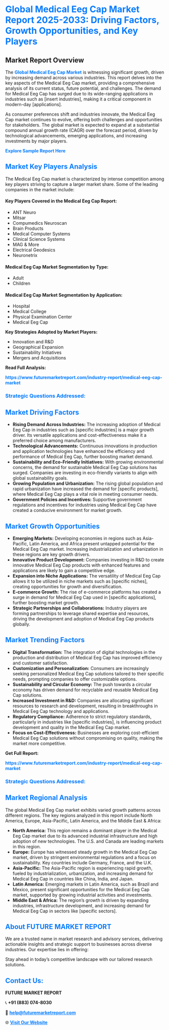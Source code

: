 <h1 style="color: #007BFF;">Global Medical Eeg Cap Market Report 2025-2033: Driving Factors, Growth Opportunities, and Key Players</h1>

<section id="overview">
<h2>Market Report Overview</h2>
<p>The <a href="https://www.futuremarketreport.com/industry-report/medical-eeg-cap-market" style="color: #007BFF; text-decoration: none;"><strong>Global Medical Eeg Cap Market</strong></a> is witnessing significant growth, driven by increasing demand across various industries. This report delves into the key aspects of the Medical Eeg Cap market, providing a comprehensive analysis of its current status, future potential, and challenges. The demand for Medical Eeg Cap has surged due to its wide-ranging applications in industries such as [insert industries], making it a critical component in modern-day [applications].</p>
<p>As consumer preferences shift and industries innovate, the Medical Eeg Cap market continues to evolve, offering both challenges and opportunities for stakeholders. The global market is expected to expand at a substantial compound annual growth rate (CAGR) over the forecast period, driven by technological advancements, emerging applications, and increasing investments by major players.</p>
</section>

<section id="overview">
<p><a href="https://www.futuremarketreport.com/request-sample/reportId=125274" style="color: #007BFF; text-decoration: none;"><strong>Explore Sample Report Here</strong></a></p>
</section>

<section id="key-players">
<h2 style="color: #007BFF;">Market Key Players Analysis</h2>
<p>The Medical Eeg Cap market is characterized by intense competition among key players striving to capture a larger market share. Some of the leading companies in the market include:</p>
<h4>Key Players Covered in the Medical Eeg Cap Report:</h4>
<ul><li>ANT Neuro</li><li>Mitsar</li><li>Compumedics Neuroscan</li><li>Brain Products</li><li>Medical Computer Systems</li><li>Clinical Science Systems</li><li>MAG &amp; More</li><li>Electrical Geodesics</li><li>Neuronetrix</li></ul>
<h4>Medical Eeg Cap Market Segmentation by Type:</h4>
<ul><li>Adult</li><li>Children</li></ul>

<h4>Medical Eeg Cap Market Segmentation by Application:</h4>
<ul><li>Hospital</li><li>Medical College</li><li>Physical Examination Center</li><li>Medical Eeg Cap</li></ul>
<p><strong>Key Strategies Adopted by Market Players:</strong></p>
<ul>
<li>Innovation and R&D</li>
<li>Geographical Expansion</li>
<li>Sustainability Initiatives</li>
<li>Mergers and Acquisitions</li>
</ul>
</section>

<section>
<p><strong>Read Full Analysis: </strong></p><a href="https://www.futuremarketreport.com/industry-report/medical-eeg-cap-market" style="color: #007BFF; text-decoration: none;"><strong>https://www.futuremarketreport.com/industry-report/medical-eeg-cap-market</strong></a>
<h3 style="color: #007BFF;">Strategic Questions Addressed:</h3>
</section>

<section id="driving-factors">
<h2 style="color: #007BFF;">Market Driving Factors</h2>
<ul>
<li><strong>Rising Demand Across Industries:</strong> The increasing adoption of Medical Eeg Cap in industries such as [specific industries] is a major growth driver. Its versatile applications and cost-effectiveness make it a preferred choice among manufacturers.</li>
<li><strong>Technological Advancements:</strong> Continuous innovations in production and application technologies have enhanced the efficiency and performance of Medical Eeg Cap, further boosting market demand.</li>
<li><strong>Sustainability and Eco-Friendly Initiatives:</strong> With growing environmental concerns, the demand for sustainable Medical Eeg Cap solutions has surged. Companies are investing in eco-friendly variants to align with global sustainability goals.</li>
<li><strong>Growing Population and Urbanization:</strong> The rising global population and rapid urbanization have increased the demand for [specific products], where Medical Eeg Cap plays a vital role in meeting consumer needs.</li>
<li><strong>Government Policies and Incentives:</strong> Supportive government regulations and incentives for industries using Medical Eeg Cap have created a conducive environment for market growth.</li>
</ul>
</section>

<section id="growth-opportunities">
<h2 style="color: #007BFF;">Market Growth Opportunities</h2>
<ul>
<li><strong>Emerging Markets:</strong> Developing economies in regions such as Asia-Pacific, Latin America, and Africa present untapped potential for the Medical Eeg Cap market. Increasing industrialization and urbanization in these regions are key growth drivers.</li>
<li><strong>Innovative Product Development:</strong> Companies investing in R&D to create innovative Medical Eeg Cap products with enhanced features and applications are likely to gain a competitive edge.</li>
<li><strong>Expansion into Niche Applications:</strong> The versatility of Medical Eeg Cap allows it to be utilized in niche markets such as [specific niches], creating opportunities for growth and diversification.</li>
<li><strong>E-commerce Growth:</strong> The rise of e-commerce platforms has created a surge in demand for Medical Eeg Cap used in [specific applications], further boosting market growth.</li>
<li><strong>Strategic Partnerships and Collaborations:</strong> Industry players are forming partnerships to leverage shared expertise and resources, driving the development and adoption of Medical Eeg Cap products globally.</li>
</ul>
</section>

<section id="trending-factors">
<h2 style="color: #007BFF;">Market Trending Factors</h2>
<ul>
<li><strong>Digital Transformation:</strong> The integration of digital technologies in the production and distribution of Medical Eeg Cap has improved efficiency and customer satisfaction.</li>
<li><strong>Customization and Personalization:</strong> Consumers are increasingly seeking personalized Medical Eeg Cap solutions tailored to their specific needs, prompting companies to offer customizable options.</li>
<li><strong>Sustainability and Circular Economy:</strong> The push towards a circular economy has driven demand for recyclable and reusable Medical Eeg Cap solutions.</li>
<li><strong>Increased Investment in R&D:</strong> Companies are allocating significant resources to research and development, resulting in breakthroughs in Medical Eeg Cap technology and applications.</li>
<li><strong>Regulatory Compliance:</strong> Adherence to strict regulatory standards, particularly in industries like [specific industries], is influencing product development and quality in the Medical Eeg Cap market.</li>
<li><strong>Focus on Cost-Effectiveness:</strong> Businesses are exploring cost-efficient Medical Eeg Cap solutions without compromising on quality, making the market more competitive.</li>
</ul>
</section>

<section>
<p><strong>Get Full Report: </strong></p><a href="https://www.futuremarketreport.com/industry-report/medical-eeg-cap-market" style="color: #007BFF; text-decoration: none;"><strong>https://www.futuremarketreport.com/industry-report/medical-eeg-cap-market</strong></a>
<h3 style="color: #007BFF;">Strategic Questions Addressed:</h3>
</section>


<section id="regional-analysis">
<h2 style="color: #007BFF;">Market Regional Analysis</h2>
<p>The global Medical Eeg Cap market exhibits varied growth patterns across different regions. The key regions analyzed in this report include North America, Europe, Asia-Pacific, Latin America, and the Middle East & Africa:</p>
<ul>
<li><strong>North America:</strong> This region remains a dominant player in the Medical Eeg Cap market due to its advanced industrial infrastructure and high adoption of new technologies. The U.S. and Canada are leading markets in this region.</li>
<li><strong>Europe:</strong> Europe has witnessed steady growth in the Medical Eeg Cap market, driven by stringent environmental regulations and a focus on sustainability. Key countries include Germany, France, and the U.K.</li>
<li><strong>Asia-Pacific:</strong> The Asia-Pacific region is experiencing rapid growth, fueled by industrialization, urbanization, and increasing demand for Medical Eeg Cap in countries like China, India, and Japan.</li>
<li><strong>Latin America:</strong> Emerging markets in Latin America, such as Brazil and Mexico, present significant opportunities for the Medical Eeg Cap market, supported by growing industrial activities and investments.</li>
<li><strong>Middle East & Africa:</strong> The region’s growth is driven by expanding industries, infrastructure development, and increasing demand for Medical Eeg Cap in sectors like [specific sectors].</li>
</ul>
</section>

<footer>
<h2 style="color: #007BFF;">About FUTURE MARKET REPORT</h2>
<p>We are a trusted name in market research and advisory services, delivering actionable insights and strategic support to businesses across diverse industries. Our expertise lies in offering:</p>

<p>Stay ahead in today’s competitive landscape with our tailored research solutions.</p>

<h2 style="color: #007BFF;">Contact Us:</h2>
<p><strong>FUTURE MARKET REPORT</strong></p>
<p>📞 <strong>+91 (883) 074-8030</strong></p>
<p>📧 <strong><a href="mailto:help@futuremarketreport.com" style="color: #007BFF;">help@futuremarketreport.com</a></strong></p>
<p>🌐 <strong><a href="https://www.futuremarketreport.com/" style="color: #007BFF;">Visit Our Website</a></strong></p>
</footer>